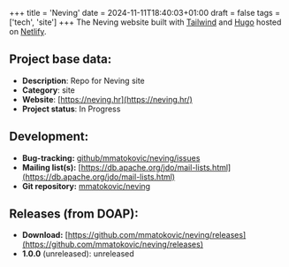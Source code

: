 +++
title = 'Neving'
date = 2024-11-11T18:40:03+01:00
draft = false
tags = ['tech', 'site']
+++
The Neving website built with [Tailwind](https://tailwindcss.com/) and [Hugo](https://gohugo.io/) hosted on [Netlify](https://www.netlify.com/). 

## Project base data:

- **Description**: Repo for Neving site
- **Category**: site
- **Website**: [https://neving.hr](https://neving.hr/)
- **Project status**: In Progress

## Development:

- **Bug-tracking:** [github/mmatokovic/neving/issues](https://github.com/mmatokovic/neving/issues) 
- **Mailing list(s):** [https://db.apache.org/jdo/mail-lists.html](https://db.apache.org/jdo/mail-lists.html)
- **Git repository:** [mmatokovic/neving](https://github.com/mmatokovic/neving)

## Releases (from DOAP):

- **Download:** [https://github.com/mmatokovic/neving/releases](https://github.com/mmatokovic/neving/releases)
- **1.0.0** (unreleased): unreleased